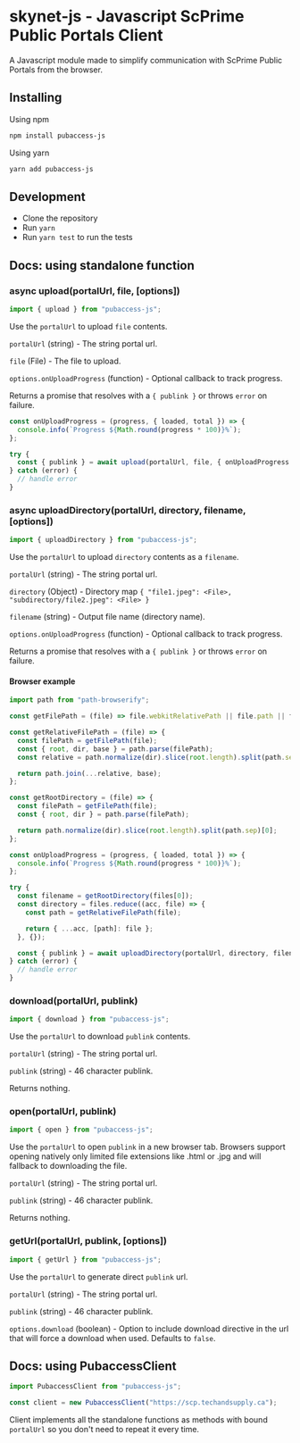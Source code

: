 # skynet-js - Javascript ScPrime Public Portals Client

A Javascript module made to simplify communication with ScPrime Public Portals from the browser.

## Installing

Using npm

```sh
npm install pubaccess-js
```

Using yarn

```sh
yarn add pubaccess-js
```

## Development

- Clone the repository
- Run `yarn`
- Run `yarn test` to run the tests

## Docs: using standalone function

### async upload(portalUrl, file, [options])

```javascript
import { upload } from "pubaccess-js";
```

Use the `portalUrl` to upload `file` contents.

`portalUrl` (string) - The string portal url.

`file` (File) - The file to upload.

`options.onUploadProgress` (function) - Optional callback to track progress.

Returns a promise that resolves with a `{ publink }` or throws `error` on failure.

```javascript
const onUploadProgress = (progress, { loaded, total }) => {
  console.info(`Progress ${Math.round(progress * 100)}%`);
};

try {
  const { publink } = await upload(portalUrl, file, { onUploadProgress });
} catch (error) {
  // handle error
}
```

### async uploadDirectory(portalUrl, directory, filename, [options])

```javascript
import { uploadDirectory } from "pubaccess-js";
```

Use the `portalUrl` to upload `directory` contents as a `filename`.

`portalUrl` (string) - The string portal url.

`directory` (Object) - Directory map `{ "file1.jpeg": <File>, "subdirectory/file2.jpeg": <File> }`

`filename` (string) - Output file name (directory name).

`options.onUploadProgress` (function) - Optional callback to track progress.

Returns a promise that resolves with a `{ publink }` or throws `error` on failure.

#### Browser example

```javascript
import path from "path-browserify";

const getFilePath = (file) => file.webkitRelativePath || file.path || file.name;

const getRelativeFilePath = (file) => {
  const filePath = getFilePath(file);
  const { root, dir, base } = path.parse(filePath);
  const relative = path.normalize(dir).slice(root.length).split(path.sep).slice(1);

  return path.join(...relative, base);
};

const getRootDirectory = (file) => {
  const filePath = getFilePath(file);
  const { root, dir } = path.parse(filePath);

  return path.normalize(dir).slice(root.length).split(path.sep)[0];
};

const onUploadProgress = (progress, { loaded, total }) => {
  console.info(`Progress ${Math.round(progress * 100)}%`);
};

try {
  const filename = getRootDirectory(files[0]);
  const directory = files.reduce((acc, file) => {
    const path = getRelativeFilePath(file);

    return { ...acc, [path]: file };
  }, {});

  const { publink } = await uploadDirectory(portalUrl, directory, filename, { onUploadProgress });
} catch (error) {
  // handle error
}
```

### download(portalUrl, publink)

```javascript
import { download } from "pubaccess-js";
```

Use the `portalUrl` to download `publink` contents.

`portalUrl` (string) - The string portal url.

`publink` (string) - 46 character publink.

Returns nothing.

### open(portalUrl, publink)

```javascript
import { open } from "pubaccess-js";
```

Use the `portalUrl` to open `publink` in a new browser tab. Browsers support opening natively only limited file extensions like .html or .jpg and will fallback to downloading the file.

`portalUrl` (string) - The string portal url.

`publink` (string) - 46 character publink.

Returns nothing.

### getUrl(portalUrl, publink, [options])

```javascript
import { getUrl } from "pubaccess-js";
```

Use the `portalUrl` to generate direct `publink` url.

`portalUrl` (string) - The string portal url.

`publink` (string) - 46 character publink.

`options.download` (boolean) - Option to include download directive in the url that will force a download when used. Defaults to `false`.

## Docs: using PubaccessClient

```javascript
import PubaccessClient from "pubaccess-js";

const client = new PubaccessClient("https://scp.techandsupply.ca");
```

Client implements all the standalone functions as methods with bound `portalUrl` so you don't need to repeat it every time.
